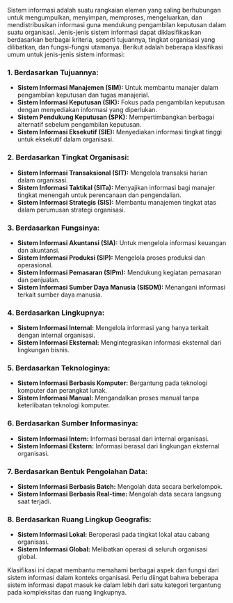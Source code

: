 Sistem informasi adalah suatu rangkaian elemen yang saling berhubungan untuk mengumpulkan, menyimpan, memproses, mengeluarkan, dan mendistribusikan informasi guna mendukung pengambilan keputusan dalam suatu organisasi. Jenis-jenis sistem informasi dapat diklasifikasikan berdasarkan berbagai kriteria, seperti tujuannya, tingkat organisasi yang dilibatkan, dan fungsi-fungsi utamanya. Berikut adalah beberapa klasifikasi umum untuk jenis-jenis sistem informasi:

### 1. **Berdasarkan Tujuannya:**

- **Sistem Informasi Manajemen (SIM):** Untuk membantu manajer dalam pengambilan keputusan dan tugas manajerial.
- **Sistem Informasi Keputusan (SIK):** Fokus pada pengambilan keputusan dengan menyediakan informasi yang diperlukan.
- **Sistem Pendukung Keputusan (SPK):** Mempertimbangkan berbagai alternatif sebelum pengambilan keputusan.
- **Sistem Informasi Eksekutif (SIE):** Menyediakan informasi tingkat tinggi untuk eksekutif dalam organisasi.

### 2. **Berdasarkan Tingkat Organisasi:**

- **Sistem Informasi Transaksional (SIT):** Mengelola transaksi harian dalam organisasi.
- **Sistem Informasi Taktikal (SITa):** Menyajikan informasi bagi manajer tingkat menengah untuk perencanaan dan pengendalian.
- **Sistem Informasi Strategis (SIS):** Membantu manajemen tingkat atas dalam perumusan strategi organisasi.

### 3. **Berdasarkan Fungsinya:**

- **Sistem Informasi Akuntansi (SIA):** Untuk mengelola informasi keuangan dan akuntansi.
- **Sistem Informasi Produksi (SIP):** Mengelola proses produksi dan operasional.
- **Sistem Informasi Pemasaran (SIPm):** Mendukung kegiatan pemasaran dan penjualan.
- **Sistem Informasi Sumber Daya Manusia (SISDM):** Menangani informasi terkait sumber daya manusia.

### 4. **Berdasarkan Lingkupnya:**

- **Sistem Informasi Internal:** Mengelola informasi yang hanya terkait dengan internal organisasi.
- **Sistem Informasi Eksternal:** Mengintegrasikan informasi eksternal dari lingkungan bisnis.

### 5. **Berdasarkan Teknologinya:**

- **Sistem Informasi Berbasis Komputer:** Bergantung pada teknologi komputer dan perangkat lunak.
- **Sistem Informasi Manual:** Mengandalkan proses manual tanpa keterlibatan teknologi komputer.

### 6. **Berdasarkan Sumber Informasinya:**

- **Sistem Informasi Intern:** Informasi berasal dari internal organisasi.
- **Sistem Informasi Ekstern:** Informasi berasal dari lingkungan eksternal organisasi.

### 7. **Berdasarkan Bentuk Pengolahan Data:**

- **Sistem Informasi Berbasis Batch:** Mengolah data secara berkelompok.
- **Sistem Informasi Berbasis Real-time:** Mengolah data secara langsung saat terjadi.

### 8. **Berdasarkan Ruang Lingkup Geografis:**

- **Sistem Informasi Lokal:** Beroperasi pada tingkat lokal atau cabang organisasi.
- **Sistem Informasi Global:** Melibatkan operasi di seluruh organisasi global.

Klasifikasi ini dapat membantu memahami berbagai aspek dan fungsi dari sistem informasi dalam konteks organisasi. Perlu diingat bahwa beberapa sistem informasi dapat masuk ke dalam lebih dari satu kategori tergantung pada kompleksitas dan ruang lingkupnya.
